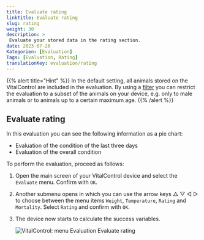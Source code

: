 ```yaml
---
title: Evaluate rating
linkTitle: Evaluate rating
slug: rating
weight: 30
description: >
 Evaluate your stored data in the rating section.
date: 2023-07-26
Kategorien: [Evaluation]
Tags: [Evaluation, Rating]
translationKey: evaluation/rating
---
```

{{% alert title="Hint" %}}
In the default setting, all animals stored on the VitalControl are included in the evaluation. By using a [filter](../../filter/) you can restrict the evaluation to a subset of the animals on your device, e.g. only to male animals or to animals up to a certain maximum age.
{{% /alert %}}

## Evaluate rating

In this evaluation you can see the following information as a pie chart:
- Evaluation of the condition of the last three days
- Evaluation of the overall condition

To perform the evaluation, proceed as follows:

1. Open the main screen of your VitalControl device and select the `Evaluate` menu. Confirm with `OK`.

2. Another submenu opens in which you can use the arrow keys △ ▽ ◁ ▷ to choose between the menu items `Weight`, `Temperature`, `Rating` and `Mortality`. Select `Rating` and confirm with `OK`.

3. The device now starts to calculate the success variables.

   ![VitalControl: menu Evaluation Evaluate rating](../images/rating.png "Evaluate rating")

